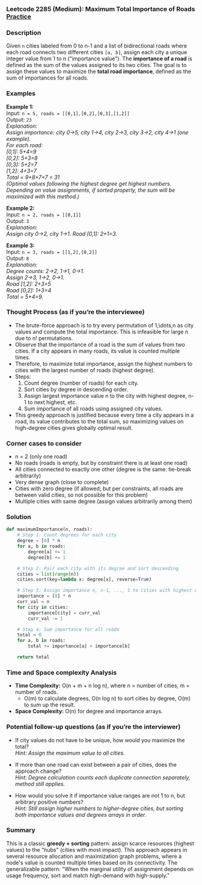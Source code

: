 ### Leetcode 2285 (Medium): Maximum Total Importance of Roads [Practice](https://leetcode.com/problems/maximum-total-importance-of-roads)

### Description  
Given `n` cities labeled from 0 to n-1 and a list of bidirectional roads where each road connects two different cities `[a, b]`, assign each city a unique integer value from 1 to n ("importance value"). The **importance of a road** is defined as the sum of the values assigned to its two cities. The goal is to assign these values to maximize the **total road importance**, defined as the sum of importances for all roads.

### Examples  

**Example 1:**  
Input: `n = 5, roads = [[0,1],[0,2],[0,3],[1,2]]`  
Output: `23`  
*Explanation:  
Assign importance: city 0→5, city 1→4, city 2→3, city 3→2, city 4→1 (one example).  
For each road:  
[0,1]: 5+4=9  
[0,2]: 5+3=8  
[0,3]: 5+2=7  
[1,2]: 4+3=7  
Total = 9+8+7+7 = 31  
(Optimal values following the highest degree get highest numbers. Depending on value assignments, if sorted properly, the sum will be maximized with this method.)*

**Example 2:**  
Input: `n = 2, roads = [[0,1]]`  
Output: `3`  
*Explanation:  
Assign city 0→2, city 1→1. Road [0,1]: 2+1=3.*

**Example 3:**  
Input: `n = 3, roads = [[1,2],[0,2]]`  
Output: `8`  
*Explanation:  
Degree counts: 2→2, 1→1, 0→1.  
Assign 2→3, 1→2, 0→1.  
Road [1,2]: 2+3=5  
Road [0,2]: 1+3=4  
Total = 5+4=9.*

### Thought Process (as if you’re the interviewee)  

- The brute-force approach is to try every permutation of 1,\dots,n as city values and compute the total importance. This is infeasible for large n due to n! permutations.
- Observe that the importance of a road is the sum of values from two cities. If a city appears in many roads, its value is counted multiple times.
- Therefore, to maximize total importance, assign the highest numbers to cities with the largest number of roads (highest degree).
- Steps:
  1. Count degree (number of roads) for each city.
  2. Sort cities by degree in descending order.
  3. Assign largest importance value n to the city with highest degree, n-1 to next highest, etc.
  4. Sum importance of all roads using assigned city values.
- This greedy approach is justified because every time a city appears in a road, its value contributes to the total sum, so maximizing values on high-degree cities gives globally optimal result.

### Corner cases to consider  
- n = 2 (only one road)
- No roads (roads is empty, but by constraint there is at least one road)
- All cities connected to exactly one other (degree is the same: tie-break arbitrarily)
- Very dense graph (close to complete)
- Cities with zero degree (if allowed; but per constraints, all roads are between valid cities, so not possible for this problem)
- Multiple cities with same degree (assign values arbitrarily among them)

### Solution

```python
def maximumImportance(n, roads):
    # Step 1: Count degrees for each city
    degree = [0] * n
    for a, b in roads:
        degree[a] += 1
        degree[b] += 1

    # Step 2: Pair each city with its degree and sort descending
    cities = list(range(n))
    cities.sort(key=lambda x: degree[x], reverse=True)

    # Step 3: Assign importance n, n-1, ..., 1 to cities with highest degree first
    importance = [0] * n
    curr_val = n
    for city in cities:
        importance[city] = curr_val
        curr_val -= 1

    # Step 4: Sum importance for all roads
    total = 0
    for a, b in roads:
        total += importance[a] + importance[b]

    return total
```

### Time and Space complexity Analysis  

- **Time Complexity:** O(n + m + n log n), where n = number of cities, m = number of roads.  
    - O(m) to calculate degrees, O(n log n) to sort cities by degree, O(m) to sum up the result.
- **Space Complexity:** O(n) for degree and importance arrays.

### Potential follow-up questions (as if you’re the interviewer)  

- If city values do not have to be unique, how would you maximize the total?  
  *Hint: Assign the maximum value to all cities.*

- If more than one road can exist between a pair of cities, does the approach change?  
  *Hint: Degree calculation counts each duplicate connection separately, method still applies.*

- How would you solve it if importance value ranges are not 1 to n, but arbitrary positive numbers?  
  *Hint: Still assign higher numbers to higher-degree cities, but sorting both importance values and degrees arrays in order.*

### Summary
This is a classic **greedy + sorting** pattern: assign scarce resources (highest values) to the "hubs" (cities with most impact). This approach appears in several resource allocation and maximization graph problems, where a node's value is counted multiple times based on its connectivity. The generalizable pattern: "When the marginal utility of assignment depends on usage frequency, sort and match high-demand with high-supply."